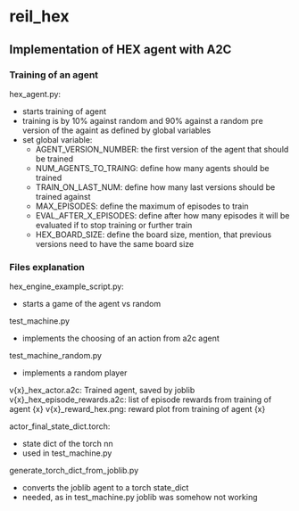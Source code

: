 # reil_hex

## Implementation of HEX agent with A2C

### Training of an agent
hex_agent.py: 
 - starts training of agent
 - training is by 10% against random and 90% against a random pre version of the againt as defined by global variables
 - set global variable:
   - AGENT_VERSION_NUMBER: the first version of the agent that should be trained
   - NUM_AGENTS_TO_TRAING: define how many agents should be trained
   - TRAIN_ON_LAST_NUM: define how many last versions should be trained against
   - MAX_EPISODES: define the maximum of episodes to train
   - EVAL_AFTER_X_EPISODES: define after how many episodes it will be evaluated if to stop training or further train
   - HEX_BOARD_SIZE: define the board size, mention, that previous versions need to have the same board size

### Files explanation
hex_engine_example_script.py: 
 - starts a game of the agent vs random

test_machine.py
 - implements the choosing of an action from a2c agent

test_machine_random.py
 - implements a random player

v{x}_hex_actor.a2c: Trained agent, saved by joblib
v{x}_hex_episode_rewards.a2c: list of episode rewards from training of agent {x}
v{x}_reward_hex.png: reward plot from training of agent {x}

actor_final_state_dict.torch:
 - state dict of the torch nn
 - used in test_machine.py

generate_torch_dict_from_joblib.py
 - converts the joblib agent to a torch state_dict
 - needed, as in test_machine.py joblib was somehow not working
